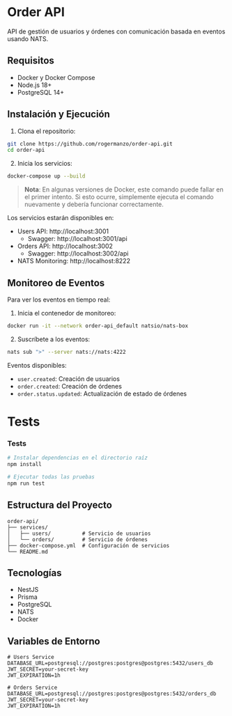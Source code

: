 # Order API

API de gestión de usuarios y órdenes con comunicación basada en eventos usando NATS.

## Requisitos

- Docker y Docker Compose
- Node.js 18+
- PostgreSQL 14+

## Instalación y Ejecución

1. Clona el repositorio:
```bash
git clone https://github.com/rogermanzo/order-api.git
cd order-api
```

2. Inicia los servicios:
```bash
docker-compose up --build
```

> **Nota**: En algunas versiones de Docker, este comando puede fallar en el primer intento. Si esto ocurre, simplemente ejecuta el comando nuevamente y debería funcionar correctamente.

Los servicios estarán disponibles en:
- Users API: http://localhost:3001
  - Swagger: http://localhost:3001/api
- Orders API: http://localhost:3002
  - Swagger: http://localhost:3002/api
- NATS Monitoring: http://localhost:8222

## Monitoreo de Eventos

Para ver los eventos en tiempo real:

1. Inicia el contenedor de monitoreo:
```bash
docker run -it --network order-api_default natsio/nats-box
```

2. Suscríbete a los eventos:
```bash
nats sub ">" --server nats://nats:4222
```

Eventos disponibles:
- `user.created`: Creación de usuarios
- `order.created`: Creación de órdenes
- `order.status.updated`: Actualización de estado de órdenes

# Tests

### Tests
```bash
# Instalar dependencias en el directorio raíz
npm install

# Ejecutar todas las pruebas
npm run test
```

## Estructura del Proyecto

```
order-api/
├── services/
│   ├── users/          # Servicio de usuarios
│   └── orders/         # Servicio de órdenes
├── docker-compose.yml  # Configuración de servicios
└── README.md
```

## Tecnologías

- NestJS
- Prisma
- PostgreSQL
- NATS
- Docker

## Variables de Entorno

```env
# Users Service
DATABASE_URL=postgresql://postgres:postgres@postgres:5432/users_db
JWT_SECRET=your-secret-key
JWT_EXPIRATION=1h

# Orders Service
DATABASE_URL=postgresql://postgres:postgres@postgres:5432/orders_db
JWT_SECRET=your-secret-key
JWT_EXPIRATION=1h
```